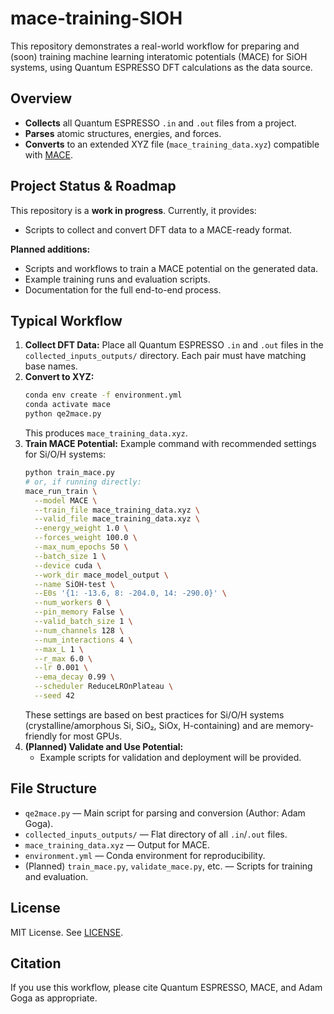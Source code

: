 # mace-training-SIOH

This repository demonstrates a real-world workflow for preparing and (soon) training machine learning interatomic potentials (MACE) for SiOH systems, using Quantum ESPRESSO DFT calculations as the data source.

## Overview
- **Collects** all Quantum ESPRESSO `.in` and `.out` files from a project.
- **Parses** atomic structures, energies, and forces.
- **Converts** to an extended XYZ file (`mace_training_data.xyz`) compatible with [MACE](https://github.com/ACEsuit/mace).

## Project Status & Roadmap
This repository is a **work in progress**. Currently, it provides:
- Scripts to collect and convert DFT data to a MACE-ready format.

**Planned additions:**
- Scripts and workflows to train a MACE potential on the generated data.
- Example training runs and evaluation scripts.
- Documentation for the full end-to-end process.

## Typical Workflow
1. **Collect DFT Data:** Place all Quantum ESPRESSO `.in` and `.out` files in the `collected_inputs_outputs/` directory. Each pair must have matching base names.
2. **Convert to XYZ:**
   ```bash
   conda env create -f environment.yml
   conda activate mace
   python qe2mace.py
   ```
   This produces `mace_training_data.xyz`.
3. **Train MACE Potential:**
   Example command with recommended settings for Si/O/H systems:
   ```bash
   python train_mace.py
   # or, if running directly:
   mace_run_train \
     --model MACE \
     --train_file mace_training_data.xyz \
     --valid_file mace_training_data.xyz \
     --energy_weight 1.0 \
     --forces_weight 100.0 \
     --max_num_epochs 50 \
     --batch_size 1 \
     --device cuda \
     --work_dir mace_model_output \
     --name SiOH-test \
     --E0s '{1: -13.6, 8: -204.0, 14: -290.0}' \
     --num_workers 0 \
     --pin_memory False \
     --valid_batch_size 1 \
     --num_channels 128 \
     --num_interactions 4 \
     --max_L 1 \
     --r_max 6.0 \
     --lr 0.001 \
     --ema_decay 0.99 \
     --scheduler ReduceLROnPlateau \
     --seed 42
   ```
   These settings are based on best practices for Si/O/H systems (crystalline/amorphous Si, SiO₂, SiOx, H-containing) and are memory-friendly for most GPUs.
4. **(Planned) Validate and Use Potential:**
   - Example scripts for validation and deployment will be provided.

## File Structure
- `qe2mace.py` — Main script for parsing and conversion (Author: Adam Goga).
- `collected_inputs_outputs/` — Flat directory of all `.in`/`.out` files.
- `mace_training_data.xyz` — Output for MACE.
- `environment.yml` — Conda environment for reproducibility.
- (Planned) `train_mace.py`, `validate_mace.py`, etc. — Scripts for training and evaluation.

## License
MIT License. See [LICENSE](LICENSE).

## Citation
If you use this workflow, please cite Quantum ESPRESSO, MACE, and Adam Goga as appropriate.

